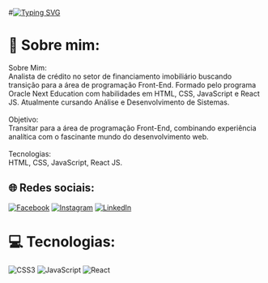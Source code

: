 #[![Typing SVG](https://readme-typing-svg.demolab.com?font=Fira+Code&size=16&pause=1000&color=428CF7&width=541&lines=Ol%C3%A1+mundo.+Sou+Felipe+Belotto%2C+desenvolvedor+web.++)](https://git.io/typing-svg)

# 🦊 Sobre mim:
Sobre Mim:<br>Analista de crédito no setor de financiamento imobiliário buscando transição para a área de programação Front-End. Formado pelo programa Oracle Next Education com habilidades em HTML, CSS, JavaScript e React JS. Atualmente cursando Análise e Desenvolvimento de Sistemas.<br><br>Objetivo:<br>Transitar para a área de programação Front-End, combinando experiência analítica com o fascinante mundo do desenvolvimento web.<br><br>Tecnologias:<br>HTML, CSS, JavaScript, React JS.


## 🌐 Redes sociais:
[![Facebook](https://img.shields.io/badge/Facebook-%231877F2.svg?logo=Facebook&logoColor=white)](https://www.facebook.com/belottofelipe/) [![Instagram](https://img.shields.io/badge/Instagram-%23E4405F.svg?logo=Instagram&logoColor=white)](https://instagram.com/belottofelipe) [![LinkedIn](https://img.shields.io/badge/LinkedIn-%230077B5.svg?logo=linkedin&logoColor=white)](https://www.linkedin.com/in/felipe-belotto-a34738185/)
 

# 💻  Tecnologias:

 ![CSS3](https://img.shields.io/badge/css3-%231572B6.svg?style=for-the-badge&logo=css3&logoColor=white)
 ![JavaScript](https://img.shields.io/badge/javascript-%23323330.svg?style=for-the-badge&logo=javascript&logoColor=%23F7DF1E)
![React](https://img.shields.io/badge/react-%2320232a.svg?style=for-the-badge&logo=react&logoColor=%2361DAFB) 
